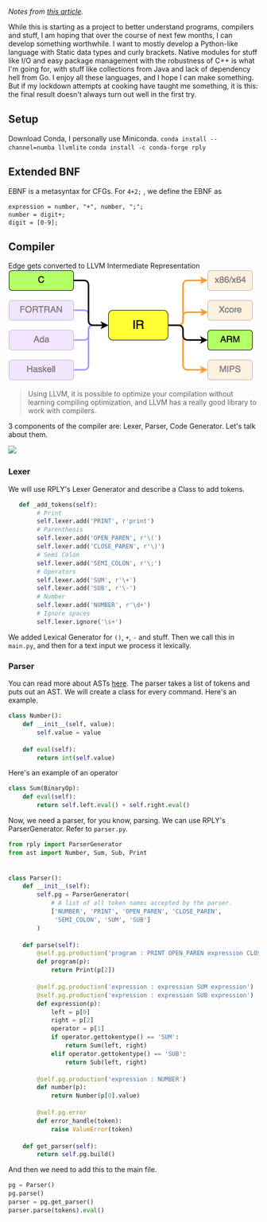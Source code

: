 <i>Notes from [this article](https://blog.usejournal.com/writing-your-own-programming-language-and-compiler-with-python-a468970ae6df).</i>

While this is starting as a project to better understand programs, compilers and stuff, I am hoping that over the course of next few months, I can develop something worthwhile. I want to mostly develop a Python-like language with Static data types and curly brackets. Native modules for stuff like I/O and easy package management with the robustness of C++ is what I'm going for, with stuff like collections from Java and lack of dependency hell from Go. I enjoy all these languages, and I hope I can make something. But if my lockdown attempts at cooking have taught me something, it is this: the final result doesn't always turn out well in the first try.

## Setup
Download Conda, I personally use Miniconda. 
`conda install --channel=numba llvmlite`
`conda install -c conda-forge rply`

## Extended BNF

EBNF is a metasyntax for CFGs. For `4+2;` , we define the EBNF as 
```
expression = number, "+", number, ";";
number = digit+;
digit = [0-9];
```

## Compiler

Edge gets converted to LLVM Intermediate Representation
![](./img/compilers.png)
>Using LLVM, it is possible to optimize your compilation without learning compiling optimization, and LLVM has a really good library to work with compilers.

3 components of the compiler are: Lexer, Parser, Code Generator. Let's talk about them.

![](https://mk0tuzolorusfnc7thxk.kinstacdn.com/wp-content/uploads/2017/02/lexer-parser-center-1030x187.png)

### Lexer

We will use RPLY's Lexer Generator and describe a Class to add tokens. 

```python
   def _add_tokens(self):
        # Print
        self.lexer.add('PRINT', r'print')
        # Parenthesis
        self.lexer.add('OPEN_PAREN', r'\(')
        self.lexer.add('CLOSE_PAREN', r'\)')
        # Semi Colon
        self.lexer.add('SEMI_COLON', r'\;')
        # Operators
        self.lexer.add('SUM', r'\+')
        self.lexer.add('SUB', r'\-')
        # Number
        self.lexer.add('NUMBER', r'\d+')
        # Ignore spaces
        self.lexer.ignore('\s+')
```

We added Lexical Generator for `()`, `+`, `-` and stuff. Then we call this in `main.py`, and then for a text input we process it lexically.

### Parser

You can read more about ASTs [here](https://dev.to/abhinavmir/from-source-to-binaries-the-journey-of-a-c-program-4hlj). The parser takes a list of tokens and puts out an AST. We will create a class for every command. Here's an example.
```python
class Number():
    def __init__(self, value):
        self.value = value

    def eval(self):
        return int(self.value)
```

Here's an example of an operator

```python
class Sum(BinaryOp):
    def eval(self):
        return self.left.eval() + self.right.eval()
```

Now, we need a parser, for you know, parsing. We can use RPLY's ParserGenerator. Refer to `parser.py`.

```python
from rply import ParserGenerator
from ast import Number, Sum, Sub, Print


class Parser():
    def __init__(self):
        self.pg = ParserGenerator(
            # A list of all token names accepted by the parser.
            ['NUMBER', 'PRINT', 'OPEN_PAREN', 'CLOSE_PAREN',
             'SEMI_COLON', 'SUM', 'SUB']
        )

    def parse(self):
        @self.pg.production('program : PRINT OPEN_PAREN expression CLOSE_PAREN SEMI_COLON')
        def program(p):
            return Print(p[2])

        @self.pg.production('expression : expression SUM expression')
        @self.pg.production('expression : expression SUB expression')
        def expression(p):
            left = p[0]
            right = p[2]
            operator = p[1]
            if operator.gettokentype() == 'SUM':
                return Sum(left, right)
            elif operator.gettokentype() == 'SUB':
                return Sub(left, right)

        @self.pg.production('expression : NUMBER')
        def number(p):
            return Number(p[0].value)

        @self.pg.error
        def error_handle(token):
            raise ValueError(token)

    def get_parser(self):
        return self.pg.build()
```

And then we need to add this to the main file.

```python
pg = Parser()
pg.parse()
parser = pg.get_parser()
parser.parse(tokens).eval()
```

